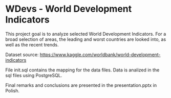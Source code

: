 # WDevs - World Development Indicators

This project goal is to analyze selected World Development Indicators.
For a broad selection of areas, the leading and worst countries are looked into, as well as the recent trends.

Dataset source:
https://www.kaggle.com/worldbank/world-development-indicators

File init.sql contains the mapping for the data files.
Data is analized in the sql files using PostgreSQL.

Final remarks and conclusions are presented in the presentation.pptx in Polish.